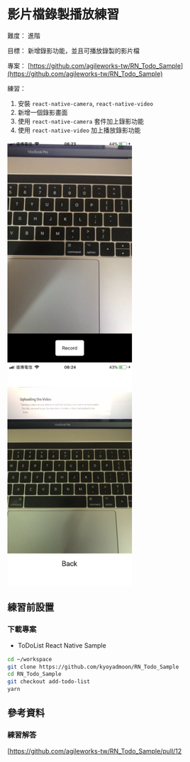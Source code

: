 # 影片檔錄製播放練習

難度： 進階

目標： 新增錄影功能，並且可播放錄製的影片檔

專案： [https://github.com/agileworks-tw/RN_Todo_Sample](https://github.com/agileworks-tw/RN_Todo_Sample)

練習：

1. 安裝 `react-native-camera`, `react-native-video`
2. 新增一個錄影畫面
3. 使用 `react-native-camera` 套件加上錄影功能
4. 使用 `react-native-video` 加上播放錄影功能

<img src="assets/IMG_6193.PNG" width="auto" height="500px" />

<img src="assets/IMG_6194.PNG" width="auto" height="500px" />

## 練習前設置

### 下載專案

- ToDoList React Native Sample

```bash
cd ~/workspace
git clone https://github.com/kyoyadmoon/RN_Todo_Sample
cd RN_Todo_Sample
git checkout add-todo-list
yarn
```

## 參考資料

### 練習解答

[https://github.com/agileworks-tw/RN_Todo_Sample/pull/12
